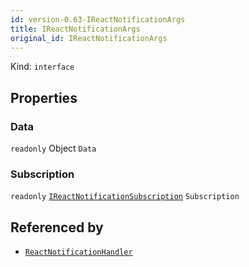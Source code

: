 ```yaml
---
id: version-0.63-IReactNotificationArgs
title: IReactNotificationArgs
original_id: IReactNotificationArgs
---
```


Kind: `interface`



## Properties
### Data
`readonly`  Object `Data`

### Subscription
`readonly`  [`IReactNotificationSubscription`](IReactNotificationSubscription) `Subscription`






## Referenced by
- [`ReactNotificationHandler`](ReactNotificationHandler)
